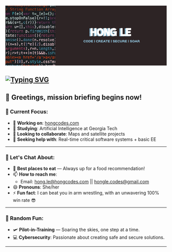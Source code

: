 ![Banner](assets/Computer%20Programming%20And%20Coding%20Banner%20(1).png)

<!-- [![Typing SVG](https://readme-typing-svg.demolab.com?font=Fira+Code&duration=6000&pause=1000&vCenter=true&width=600&lines=%F0%9F%91%8B+Hi+there!+I'm+Hong+Le.;I+love+building+software+solutions...;...and+creating+cybersecurity+strategies.+;I'm+coding+in+Java...++;...wait%2C+no+%E2%80%94+Python!...++;...actually%2C+all+of+the+above.+;Software+Engineer+by+day...++;...Pilot-in-Training+by+night.+;%22Tower%2C+requesting+permission+to+land...%22++;...on+this+amazing+new+project!+;%22Final+approach+initiated...%22++;...but+I+might+just+keep+soaring.++%E2%9C%88%EF%B8%8F)](https://git.io/typing-svg) -->

[![Typing SVG](https://readme-typing-svg.demolab.com?font=Press+Start+2P&duration=6000&pause=1000&center=true&vCenter=true&width=700&lines=%F0%9F%91%8B+Hi+there!+I'm+Hong+Le.;I+love+building+software+solutions...;...and+creating+cybersecurity+strategies.+;I'm+coding+in+Java...++;...wait%2C+no+%E2%80%94+Python!...++;...actually%2C+all+of+the+above.+;Software+Engineer+by+day...++;...Pilot-in-Training+by+night.+;%22Tower%2C+requesting+permission+to+land...%22++;...on+this+amazing+new+project!+;%22Final+approach+initiated...%22++;...but+I+might+just+keep+soaring.++%E2%9C%88%EF%B8%8F)](https://git.io/typing-svg)
---

## 👋 Greetings, mission briefing begins now!

### 📍 Current Focus:
- 🔭 **Working on**: [hongcodes.com](https://hongcodes.com)  
- 🌱 **Studying**: Artificial Intelligence at Georgia Tech  
- 👯 **Looking to collaborate**: Maps and satellite projects  
- 🤔 **Seeking help with**: Real-time critical software systems + basic EE  

---

### 💬 Let's Chat About:
- 🥘 **Best places to eat** — Always up for a food recommendation!  
- 📫 **How to reach me**:  
  - Email: [hong.le@hongcodes.com](mailto:hong.le@hongcodes.com) || [hongle.codes@gmail.com](mailto:hongle.codes@gmail.com)  
- 😄 **Pronouns**: She/her  
- ⚡ **Fun fact**: I can beat you in arm wrestling, with an unwavering 100% win rate 😎

---

### 🌟 Random Fun:
- 🛩 **Pilot-in-Training** — Soaring the skies, one step at a time.  
- 💻 **Cybersecurity**: Passionate about creating safe and secure solutions.

---
